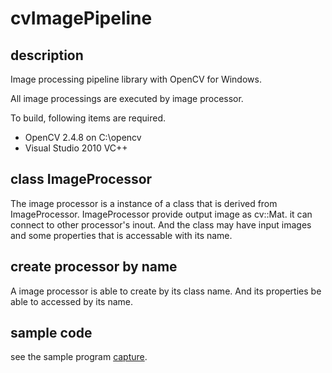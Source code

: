 cvImagePipeline
===============

## description

Image processing pipeline library with OpenCV for Windows.

All image processings are executed by image processor.

To build, following items are required.

* OpenCV 2.4.8 on C:\\opencv
* Visual Studio 2010 VC++

## class ImageProcessor

The image processor is a instance of a class that is
derived from ImageProcessor.
ImageProcessor provide output image as cv::Mat.
it can connect to other processor's inout.
And the class may have input images and
some properties that is accessable with its name.

## create processor by name

A image processor is able to create by its class name.
And its properties be able to accessed by its name.

## sample code

see the sample program [capture](https://github.com/takamin/cvImageBlock/blob/master/src/capture/capture.cpp).
